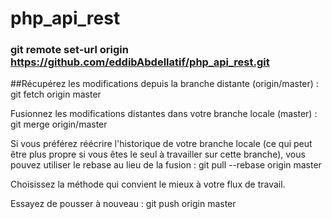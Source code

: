 # php_api_rest

### git remote set-url origin https://github.com/eddibAbdellatif/php_api_rest.git


##Récupérez les modifications depuis la branche distante (origin/master) :
git fetch origin master

Fusionnez les modifications distantes dans votre branche locale (master) :
git merge origin/master

Si vous préférez réécrire l'historique de votre branche locale (ce qui peut être plus propre si vous êtes le seul à travailler sur cette branche), vous pouvez utiliser le rebase au lieu de la fusion :
git pull --rebase origin master

Choisissez la méthode qui convient le mieux à votre flux de travail.

Essayez de pousser à nouveau :
git push origin master
